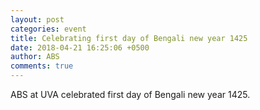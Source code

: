 ```yaml
---
layout: post
categories: event
title: Celebrating first day of Bengali new year 1425
date: 2018-04-21 16:25:06 +0500
author: ABS
comments: true
---
```


ABS at UVA celebrated first day of Bengali new year 1425.

